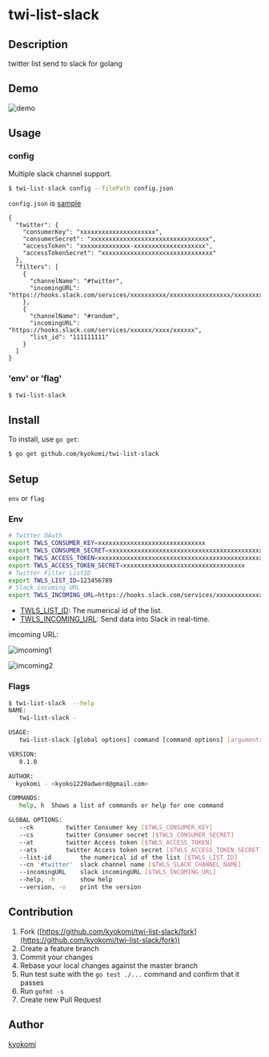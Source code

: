 twi-list-slack
====

## Description
twitter list send to slack for golang

## Demo
![demo](https://qiita-image-store.s3.amazonaws.com/0/40887/2c919683-8cba-116d-4563-bfb57573a80a.png "スクリーンショット_2015-01-16_22_11_08.png")

## Usage

### config

Multiple slack channel support.

```bash
$ twi-list-slack config --filePath config.json
```

`config.json` is [sample](https://github.com/kyokomi/twi-list-slack/blob/master/config/config.json)

```
{
  "twitter": {
    "consumerKey": "xxxxxxxxxxxxxxxxxxxxx",
    "consumerSecret": "xxxxxxxxxxxxxxxxxxxxxxxxxxxxxxxxx",
    "accessToken": "xxxxxxxxxxxxxx-xxxxxxxxxxxxxxxxxxxx",
    "accessTokenSecret": "xxxxxxxxxxxxxxxxxxxxxxxxxxxxxxx"
  },
  "filters": [
    {
      "channelName": "#twitter",
      "incomingURL": "https://hooks.slack.com/services/xxxxxxxxxx/xxxxxxxxxxxxxxxxx/xxxxxxxxxxxxx"
    },
    {
      "channelName": "#random",
      "incomingURL": "https://hooks.slack.com/services/xxxxxx/xxxx/xxxxxx",
      "list_id": "111111111"
    }
  ]
}
```

### 'env' or 'flag'

```bash
$ twi-list-slack
```

## Install

To install, use `go get`:

```bash
$ go get github.com/kyokomi/twi-list-slack
```

## Setup 
`env` or `flag`

### Env

```bash
# Twitter OAuth
export TWLS_CONSUMER_KEY=xxxxxxxxxxxxxxxxxxxxxxxxxxxxxx
export TWLS_CONSUMER_SECRET=xxxxxxxxxxxxxxxxxxxxxxxxxxxxxxxxxxxxxxxxxxxxx
export TWLS_ACCESS_TOKEN=xxxxxxxxxxxxxxxxxxxxxxxxxxxxxxxxxxxxxxxxxxxxxxxxxxx
export TWLS_ACCESS_TOKEN_SECRET=xxxxxxxxxxxxxxxxxxxxxxxxxxxxxxxxxx
# Twitter Filter ListID
export TWLS_LIST_ID=123456789
# Slack incoming URL
export TWLS_INCOMING_URL=https://hooks.slack.com/services/xxxxxxxxxxxxxxxxxxxxxxxxx
```

- [TWLS_LIST_ID](https://dev.twitter.com/rest/reference/get/lists/members): The numerical id of the list.
- [TWLS_INCOMING_URL](https://my.slack.com/services/new/incoming-webhook): Send data into Slack in real-time.

imcoming URL:

![imcoming1](https://qiita-image-store.s3.amazonaws.com/0/40887/f8338a8f-1189-8889-7e1f-7feb7c416bd6.png "スクリーンショット_2015-01-16_20_58_27.png")

![imcoming2](https://qiita-image-store.s3.amazonaws.com/0/40887/6013f80f-c44b-3ac7-100d-acc03e9df447.png "スクリーンショット_2015-01-16_20_59_01.png")

### Flags

```bash
$ twi-list-slack  --help
NAME:
   twi-list-slack -

USAGE:
   twi-list-slack [global options] command [command options] [arguments...]

VERSION:
   0.1.0

AUTHOR:
  kyokomi - <kyoko1220adword@gmail.com>

COMMANDS:
   help, h	Shows a list of commands or help for one command

GLOBAL OPTIONS:
   --ck 		twitter Consumer key [$TWLS_CONSUMER_KEY]
   --cs 		twitter Consumer secret [$TWLS_CONSUMER_SECRET]
   --at 		twitter Access token [$TWLS_ACCESS_TOKEN]
   --ats 		twitter Access token secret [$TWLS_ACCESS_TOKEN_SECRET]
   --list-id 		the numerical id of the list [$TWLS_LIST_ID]
   --cn '#twitter'	slack channel name [$TWLS_SLACK_CHANNEL_NAME]
   --incomingURL 	slack incomingURL [$TWLS_INCOMING_URL]
   --help, -h		show help
   --version, -v	print the version
```

## Contribution

1. Fork ([https://github.com/kyokomi/twi-list-slack/fork](https://github.com/kyokomi/twi-list-slack/fork))
1. Create a feature branch
1. Commit your changes
1. Rebase your local changes against the master branch
1. Run test suite with the `go test ./...` command and confirm that it passes
1. Run `gofmt -s`
1. Create new Pull Request

## Author

[kyokomi](https://github.com/kyokomi)
